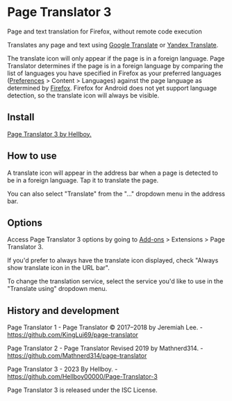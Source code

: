 # Page Translator 3

Page and text translation for Firefox, without remote code execution

Translates any page and text using [Google Translate](https://translate.google.com/manager/website/) or [Yandex Translate](https://cloud.yandex.com/en/services/translate).

The translate icon will only appear if the page is in a foreign language. Page Translator determines if the page is in a foreign language by comparing the list of languages you have specified in Firefox as your preferred languages (<a href="about:preferences#content">Preferences</a> > Content > Languages) against the page language as determined by <a href="https://developer.mozilla.org/en-US/Add-ons/WebExtensions/API/tabs/detectLanguage">Firefox</a>. Firefox for Android does not yet support language detection, so the translate icon will always be visible.

## Install

[Page Translator 3 by Hellboy.](https://addons.mozilla.org/en-US/firefox/addon/page-translator-3/)

## How to use

A translate icon will appear in the address bar when a page is detected to be in a foreign language. Tap it to translate the page.

You can also select "Translate" from the "..." dropdown menu in the address bar.

## Options

Access Page Translator 3 options by going to <a href="about:addons">Add-ons</a> > Extensions > Page Translator 3.

If you'd prefer to always have the translate icon displayed, check "Always show translate icon in the URL bar".

To change the translation service, select the service you'd like to use in the "Translate using" dropdown menu.

## History and development

Page Translator 1 - Page Translator © 2017–2018 by Jeremiah Lee. - https://github.com/KingLui69/page-translator

Page Translator 2 - Page Translator Revised 2019 by Mathnerd314. - https://github.com/Mathnerd314/page-translator

Page Translator 3 - 2023 By Hellboy. - https://github.com/Hellboy00000/Page-Translator-3

Page Translator 3 is released under the ISC License.

